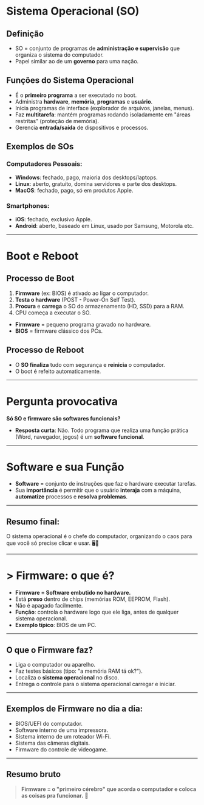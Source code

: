 # Sistema Operacional (SO)

## Definição
- SO = conjunto de programas de **administração e supervisão** que organiza o sistema do computador.
- Papel similar ao de um **governo** para uma nação.

## Funções do Sistema Operacional
- É o **primeiro programa** a ser executado no boot.
- Administra **hardware**, **memória**, **programas** e **usuário**.
- Inicia programas de interface (explorador de arquivos, janelas, menus).
- Faz **multitarefa**: mantém programas rodando isoladamente em "áreas restritas" (proteção de memória).
- Gerencia **entrada/saída** de dispositivos e processos.
  
## Exemplos de SOs
### Computadores Pessoais:
- **Windows**: fechado, pago, maioria dos desktops/laptops.
- **Linux**: aberto, gratuito, domina servidores e parte dos desktops.
- **MacOS**: fechado, pago, só em produtos Apple.

### Smartphones:
- **iOS**: fechado, exclusivo Apple.
- **Android**: aberto, baseado em Linux, usado por Samsung, Motorola etc.

---

# Boot e Reboot

## Processo de Boot
1. **Firmware** (ex: BIOS) é ativado ao ligar o computador.
2. **Testa o hardware** (POST - Power-On Self Test).
3. **Procura** e **carrega** o SO do armazenamento (HD, SSD) para a RAM.
4. CPU começa a executar o SO.

- **Firmware** = pequeno programa gravado no hardware.
- **BIOS** = firmware clássico dos PCs.

## Processo de Reboot
- O **SO finaliza** tudo com segurança e **reinicia** o computador.
- O boot é refeito automaticamente.

---

# Pergunta provocativa
**Só SO e firmware são softwares funcionais?**
- **Resposta curta**: Não. Todo programa que realiza uma função prática (Word, navegador, jogos) é um **software funcional**.

---

# Software e sua Função
- **Software** = conjunto de instruções que faz o hardware executar tarefas.
- Sua **importância** é permitir que o usuário **interaja** com a máquina, **automatize** processos e **resolva problemas**.

---

## **Resumo final:**  
O sistema operacional é o chefe do computador, organizando o caos para que você só precise clicar e usar. 🖥️👑

---

# > Firmware: o que é?

- **Firmware = Software embutido no hardware.**
- Está **preso** dentro de chips (memórias ROM, EEPROM, Flash).
- Não é apagado facilmente.
- **Função**: controla o hardware logo que ele liga, antes de qualquer sistema operacional.
- **Exemplo típico**: BIOS de um PC.

---

## O que o Firmware faz?

- Liga o computador ou aparelho.
- Faz testes básicos (tipo: "a memória RAM tá ok?").
- Localiza o **sistema operacional** no disco.
- Entrega o controle para o sistema operacional carregar e iniciar.

---

## Exemplos de Firmware no dia a dia:

- BIOS/UEFI do computador.
- Software interno de uma impressora.
- Sistema interno de um roteador Wi-Fi.
- Sistema das câmeras digitais.
- Firmware do controle de videogame.

---

## Resumo bruto

> **Firmware = o "primeiro cérebro" que acorda o computador e coloca as coisas pra funcionar.** &#x1F916;